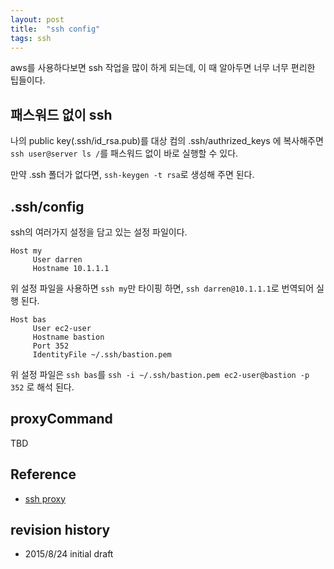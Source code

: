 ```yaml
---
layout: post
title:  "ssh config"
tags: ssh
---
```


aws를 사용하다보면 ssh 작업을 많이 하게 되는데, 이 때 알아두면 너무 너무 편리한 팁들이다. 

## 패스워드 없이 ssh
나의 public key(.ssh/id_rsa.pub)를 대상 컴의 .ssh/authrized_keys 에 복사해주면
` ssh user@server ls / `를 패스워드 없이 바로 실행할 수 있다.

만약 .ssh 폴더가 없다면, `ssh-keygen -t rsa`로 생성해 주면 된다.

## .ssh/config
ssh의 여러가지 설정을 담고 있는 설정 파일이다. 

```
Host my
     User darren
     Hostname 10.1.1.1
```

위 설정 파일을 사용하면 `ssh my`만 타이핑 하면, `ssh darren@10.1.1.1`로 번역되어 실행 된다.

```
Host bas
     User ec2-user
     Hostname bastion
     Port 352
     IdentityFile ~/.ssh/bastion.pem
```

위 설정 파일은 `ssh bas`를 `ssh -i ~/.ssh/bastion.pem ec2-user@bastion -p 352` 로 해석 된다.


## proxyCommand
TBD


## Reference
- [ssh proxy](http://backdrift.org/transparent-proxy-with-ssh)


## revision history
* 2015/8/24 initial draft


